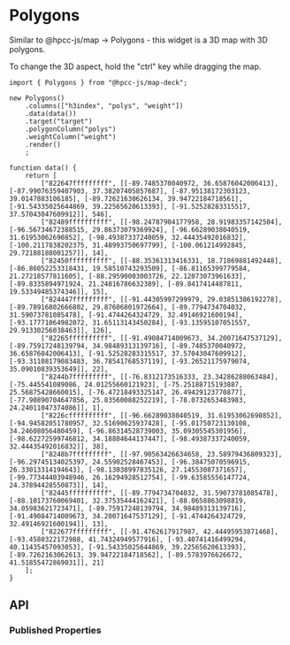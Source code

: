 # Polygons

<!--meta
{
    "id": 36502,
    "name": "Polygons",
    "kind": 128,
    "kindString": "Class",
    "flags": {
        "isExported": true
    },
    "sources": [
        {
            "fileName": "Polygons.ts",
            "line": 7,
            "character": 21
        },
        {
            "fileName": "Polygons.ts",
            "line": 77,
            "character": 25
        }
    ],
    "extendedTypes": [
        {
            "type": "reference",
            "name": "Common",
            "id": 35582
        }
    ],
    "folder": "packages/map-deck"
}
-->

Similar to @hpcc-js/map -> Polygons - this widget is a 3D map with 3D polygons.

To change the 3D aspect, hold the "ctrl" key while dragging the map.

```sample-code
import { Polygons } from "@hpcc-js/map-deck";

new Polygons()
    .columns(["h3index", "polys", "weight"])
    .data(data())
    .target("target")
    .polygonColumn("polys")
    .weightColumn("weight")
    .render()
    ;

function data() {
    return [
        ["822647fffffffff", [[-89.7485370040972, 36.65876042006413], [-87.99076359407903, 37.38207405857687], [-87.95138172303123, 39.0147883106185], [-89.72621630626134, 39.94722184718561], [-91.54335025644869, 39.22565620613393], [-91.52528283315517, 37.57043047609912]], 546],
        ["82489ffffffffff", [[-98.24787904177958, 28.91983357142504], [-96.56734672388515, 29.86373079369924], [-96.66289038040519, 31.61953062690852], [-98.49387337240059, 32.44435492016832], [-100.2117838202375, 31.48993750697799], [-100.061214992845, 29.72188188001257]], 14],
        ["82450ffffffffff", [[-88.35361313416331, 18.71869881492448], [-86.86052253318431, 19.58510743293509], [-86.81165399779584, 21.27218577811605], [-88.29590003003726, 22.12073073961633], [-89.8335894971924, 21.24816786632389], [-89.8417414487811, 19.53349485374346]], 15],
        ["824447fffffffff", [[-91.44305997299979, 29.03851386192278], [-89.78916802666802, 29.87606801972664], [-89.7794734704032, 31.59073781085478], [-91.4744264324729, 32.49146921600194], [-93.17771064982072, 31.65113143450284], [-93.13595107051557, 29.91330256038463]], 126],
        ["82265ffffffffff", [[-91.49084714009673, 34.20071647537129], [-89.75917248139794, 34.98489313139716], [-89.7485370040972, 36.65876042006413], [-91.52528283315517, 37.57043047609912], [-93.31108179083483, 36.78541768537119], [-93.26521175979074, 35.09010839353649]], 22],
        ["8244b7fffffffff", [[-76.8312173516333, 23.34286288063484], [-75.445541089086, 24.01255660121923], [-75.25188715193887, 25.56875428660015], [-76.47218493325147, 26.49429123770877], [-77.90890704647856, 25.83560088252219], [-78.0732653483983, 24.24011047374086]], 1],
        ["8226cffffffffff", [[-96.66289038040519, 31.61953062690852], [-94.94582051780957, 32.51690625937428], [-95.01750723130108, 34.24608056480459], [-96.86314528739003, 35.09305545301956], [-98.62272599746812, 34.18804644137447], [-98.49387337240059, 32.44435492016832]], 38],
        ["8248b7fffffffff", [[-97.90563426634658, 23.58979436809323], [-96.29745134025397, 24.55902528467453], [-96.38475070596915, 26.33013314194643], [-98.13038997835126, 27.14553087371657], [-99.77344403948946, 26.16294928512754], [-99.63585556147724, 24.37894428550873]], 14],
        ["82445ffffffffff", [[-89.7794734704032, 31.59073781085478], [-88.10173760069401, 32.37535444162421], [-88.0658863098819, 34.05983621723471], [-89.75917248139794, 34.98489313139716], [-91.49084714009673, 34.20071647537129], [-91.4744264324729, 32.49146921600194]], 13],
        ["822677fffffffff", [[-91.4762617917987, 42.44495953871468], [-93.4580322172988, 41.74324949577916], [-93.40741416499294, 40.11435457093053], [-91.54335025644869, 39.22565620613393], [-89.7262163062613, 39.94722184718562], [-89.5783976626672, 41.51855472869031]], 21]
    ];
}
```

## API

### Published Properties
```@hpcc-js/map-deck:Polygons
```
